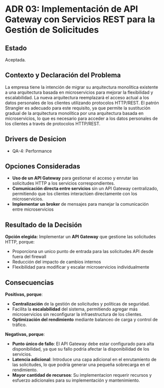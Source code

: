 # ADR 03: Implementación de API Gateway con Servicios REST para la Gestión de Solicitudes

## Estado
Aceptada.

## Contexto y Declaración del Problema
La empresa tiene la intención de migrar su arquitectura monolítica existente a una arquitectura basada en microservicios para mejorar la flexibilidad y escalabilidad. La nueva arquitectura reemplazará el acceso actual a los datos personales de los clientes utilizando protocolos HTTP/REST. El patrón Strangler es adecuado para este requisito, ya que permite la sustitución gradual de la arquitectura monolítica por una arquitectura basada en microservicios, lo que es necesario para acceder a los datos personales de los clientes a través de protocolos HTTP/REST.

## Drivers de Desicion
* QA-4: Performance

## Opciones Consideradas
- **Uso de un API Gateway** para gestionar el acceso y enrutar las solicitudes HTTP a los servicios correspondientes.
- **Comunicación directa entre servicios** sin un API Gateway centralizado, permitiendo que los clientes interactúen directamente con los microservicios.
- **Implementar un broker** de mensajes para manejar la comunicación entre microservicios

## Resultado de la Decisión
**Opción elegida:** Implementar un **API Gateway** que gestione las solicitudes HTTP, porque:
* Proporciona un unico punto de entrada para las solicitudes API desde fuera del firewall
* Reducción del impacto de cambios internos
* Flexibilidad para modificar y escalar microservicios individualmente

## Consecuencias
**Positivas, porque**:
- **Centralización** de la gestión de solicitudes y políticas de seguridad.
- Facilita la **escalabilidad** del sistema, permitiendo agregar más microservicios sin reconfigurar la infraestructura de los clientes.
- **Optimización del rendimiento** mediante balanceo de carga y control de tráfico.

**Negativas, porque**:
- **Punto único de fallo**: El API Gateway debe estar configurado para alta disponibilidad, ya que su fallo podría afectar la disponibilidad de los servicios.
- **Latencia adicional**: Introduce una capa adicional en el enrutamiento de las solicitudes, lo que podría generar una pequeña sobrecarga en el rendimiento.
- **Mayor cantidad de recursos**: Su implementacion requerir recursos y esfuerzo adicionales para su implementación y mantenimiento.
